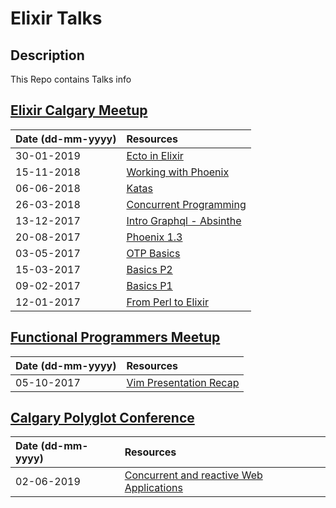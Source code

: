 # Elixir Talks

## Description

This Repo contains Talks info 

## [Elixir Calgary Meetup](https://www.meetup.com/Elixir-Calgary/)

| Date (dd-mm-yyyy)| Resources                                                 |
|:---------------- |:----------------------------------------------------------|
| 30-01-2019       | [Ecto in Elixir](pdfs/ecto.pdf)                           |
| 15-11-2018       | [Working with Phoenix](pdfs/working-with-phoenix.pdf)     |
| 06-06-2018       | [Katas](pdfs/elixir-koans.pdf)                            |
| 26-03-2018       | [Concurrent Programming](pdfs/concurrent-programming.pdf) |
| 13-12-2017       | [Intro Graphql - Absinthe](pdfs/elixir-absinthe-basics.pdf)|
| 20-08-2017       | [Phoenix 1.3](pdfs/phoenix-basics.pdf)                    |
| 03-05-2017       | [OTP Basics](pdfs/elixir-otp-basics.pdf)                  |
| 15-03-2017       | [Basics P2](pdfs/elixir-basics-2.pdf)                     |
| 09-02-2017       | [Basics P1](pdfs/elixir-basics.pdf)                       |
| 12-01-2017       | [From Perl to Elixir](pdfs/porting-perl-package-to-elixir.pdf)|

## [Functional Programmers Meetup](https://www.meetup.com/Functional-Programmers-YYC/)

| Date (dd-mm-yyyy)| Resources                                                 |
|:-----------------|:----------------------------------------------------------|
| 05-10-2017       | [Vim Presentation Recap](https://www.youtube.com/watch?v=6CIglbosaHY)|

## [Calgary Polyglot Conference](https://polyglotyyc.ca/)

| Date (dd-mm-yyyy)| Resources                                                 |
|:-----------------|:----------------------------------------------------------|
| 02-06-2019       | [Concurrent and reactive Web Applications](pdfs/elixir-reactive-app.pdf)|
